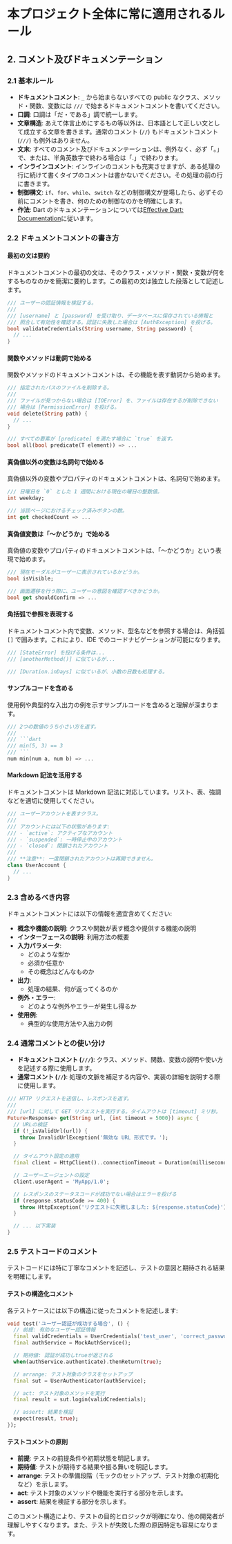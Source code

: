 # 本プロジェクト全体に常に適用されるルール

## 2. コメント及びドキュメンテーション

### 2.1 基本ルール

- **ドキュメントコメント**: `_` から始まらないすべての public なクラス、メソッド・関数、変数には `///` で始まるドキュメントコメントを書いてください。
- **口調**: 口調は「だ・である」調で統一します。
- **文章構造**: あえて体言止めにするもの等以外は、日本語として正しい文として成立する文章を書きます。通常のコメント (`//`) もドキュメントコメント (`///`) も例外はありません。
- **文末**: すべてのコメント及びドキュメンテーションは、例外なく、必ず「。」で、または、半角英数字で終わる場合は「.」で終わります。
- **インラインコメント**: インラインのコメントも充実させますが、ある処理の行に続けて書くタイプのコメントは書かないでください。その処理の前の行に書きます。
- **制御構文**: `if`、`for`、`while`、`switch` などの制御構文が登場したら、必ずその前にコメントを書き、何のための制御なのかを明確にします。
- **作法**: Dart のドキュメンテーションについては[Effective Dart: Documentation](https://dart.dev/effective-dart/documentation)に従います。

### 2.2 ドキュメントコメントの書き方

#### 最初の文は要約

ドキュメントコメントの最初の文は、そのクラス・メソッド・関数・変数が何をするものなのかを簡潔に要約します。この最初の文は独立した段落として記述します。

```dart
/// ユーザーの認証情報を検証する。
///
/// [username] と [password] を受け取り、データベースに保存されている情報と
/// 照合して有効性を確認する。認証に失敗した場合は [AuthException] を投げる。
bool validateCredentials(String username, String password) {
  // ...
}
```

#### 関数やメソッドは動詞で始める

関数やメソッドのドキュメントコメントは、その機能を表す動詞から始めます。

```dart
/// 指定されたパスのファイルを削除する。
///
/// ファイルが見つからない場合は [IOError] を、ファイルは存在するが削除できない
/// 場合は [PermissionError] を投げる。
void delete(String path) {
  // ...
}

/// すべての要素が [predicate] を満たす場合に `true` を返す。
bool all(bool predicate(T element)) => ...
```

#### 真偽値以外の変数は名詞句で始める

真偽値以外の変数やプロパティのドキュメントコメントは、名詞句で始めます。

```dart
/// 日曜日を `0` とした 1 週間における現在の曜日の整数値。
int weekday;

/// 当該ページにおけるチェック済みボタンの数。
int get checkedCount => ...
```

#### 真偽値変数は「〜かどうか」で始める

真偽値の変数やプロパティのドキュメントコメントは、「〜かどうか」という表現で始めます。

```dart
/// 現在モーダルがユーザーに表示されているかどうか。
bool isVisible;

/// 画面遷移を行う際に、ユーザーの意図を確認すべきかどうか。
bool get shouldConfirm => ...
```

#### 角括弧で参照を表現する

ドキュメントコメント内で変数、メソッド、型名などを参照する場合は、角括弧 `[]` で囲みます。これにより、IDE でのコードナビゲーションが可能になります。

```dart
/// [StateError] を投げる条件は...
/// [anotherMethod()] に似ているが...

/// [Duration.inDays] に似ているが、小数の日数も処理する。
```

#### サンプルコードを含める

使用例や典型的な入出力の例を示すサンプルコードを含めると理解が深まります。

````dart
/// 2つの数値のうち小さい方を返す。
///
/// ```dart
/// min(5, 3) == 3
/// ```
num min(num a, num b) => ...
````

#### Markdown 記法を活用する

ドキュメントコメントは Markdown 記法に対応しています。リスト、表、強調などを適切に使用してください。

```dart
/// ユーザーアカウントを表すクラス。
///
/// アカウントには以下の状態があります:
/// - `active`: アクティブなアカウント
/// - `suspended`: 一時停止中のアカウント
/// - `closed`: 閉鎖されたアカウント
///
/// **注意**: 一度閉鎖されたアカウントは再開できません。
class UserAccount {
  // ...
}
```

### 2.3 含めるべき内容

ドキュメントコメントには以下の情報を適宜含めてください:

- **概念や機能の説明**: クラスや関数が表す概念や提供する機能の説明
- **インターフェースの説明**: 利用方法の概要
- **入力パラメータ**:
  - どのような型か
  - 必須か任意か
  - その概念はどんなものか
- **出力**:
  - 処理の結果、何が返ってくるのか
- **例外・エラー**:
  - どのような例外やエラーが発生し得るか
- **使用例**:
  - 典型的な使用方法や入出力の例

### 2.4 通常コメントとの使い分け

- **ドキュメントコメント (`///`)**: クラス、メソッド、関数、変数の説明や使い方を記述する際に使用します。
- **通常コメント (`//`)**: 処理の文脈を補足する内容や、実装の詳細を説明する際に使用します。

```dart
/// HTTP リクエストを送信し、レスポンスを返す。
///
/// [url] に対して GET リクエストを実行する。タイムアウトは [timeout] ミリ秒。
Future<Response> get(String url, {int timeout = 5000}) async {
  // URLの検証
  if (!_isValidUrl(url)) {
    throw InvalidUrlException('無効な URL 形式です。');
  }

  // タイムアウト設定の適用
  final client = HttpClient()..connectionTimeout = Duration(milliseconds: timeout);

  // ユーザーエージェントの設定
  client.userAgent = 'MyApp/1.0';

  // レスポンスのステータスコードが成功でない場合はエラーを投げる
  if (response.statusCode >= 400) {
    throw HttpException('リクエストに失敗しました: ${response.statusCode}');
  }

  // ... 以下実装
}
```

### 2.5 テストコードのコメント

テストコードには特に丁寧なコメントを記述し、テストの意図と期待される結果を明確にします。

#### テストの構造化コメント

各テストケースには以下の構造に従ったコメントを記述します:

```dart
void test('ユーザー認証が成功する場合', () {
  // 前提: 有効なユーザー認証情報
  final validCredentials = UserCredentials('test_user', 'correct_password');
  final authService = MockAuthService();

  // 期待値: 認証が成功しtrueが返される
  when(authService.authenticate).thenReturn(true);

  // arrange: テスト対象のクラスをセットアップ
  final sut = UserAuthenticator(authService);

  // act: テスト対象のメソッドを実行
  final result = sut.login(validCredentials);

  // assert: 結果を検証
  expect(result, true);
});
```

#### テストコメントの原則

- **前提**: テストの前提条件や初期状態を明記します。
- **期待値**: テストが期待する結果や振る舞いを明記します。
- **arrange**: テストの準備段階（モックのセットアップ、テスト対象の初期化など）を示します。
- **act**: テスト対象のメソッドや機能を実行する部分を示します。
- **assert**: 結果を検証する部分を示します。

このコメント構造により、テストの目的とロジックが明確になり、他の開発者が理解しやすくなります。また、テストが失敗した際の原因特定も容易になります。
